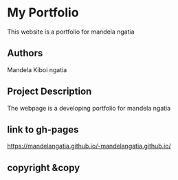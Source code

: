 # My Portfolio
This website is a portfolio for mandela ngatia
## Authors
Mandela Kiboi ngatia
## Project Description
The webpage is a developing portfolio for mandela ngatia
## link to gh-pages
https://mandelangatia.github.io/-mandelangatia.github.io/
## copyright &copy 
